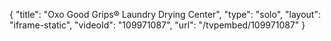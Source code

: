{
    "title": "Oxo Good Grips&reg; Laundry Drying Center",
    "type": "solo",
    "layout": "iframe-static",
    "videoId": "109971087",
    "url": "\/tvpembed\/109971087"
}